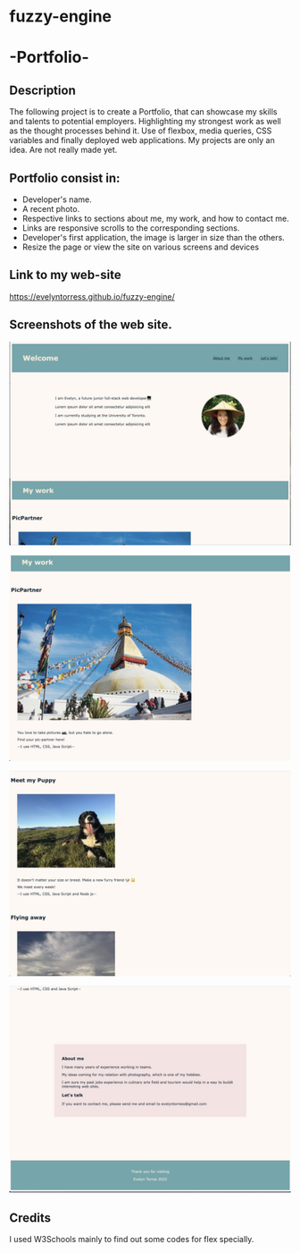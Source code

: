 # fuzzy-engine

# -Portfolio-
## Description

The following project is to create a Portfolio, that can showcase my skills and talents to potential employers.
Highlighting my strongest work as well as the thought processes behind it. 
Use of flexbox, media queries, CSS variables and finally deployed web applications.
My projects are only an idea. Are not really made yet.

## Portfolio consist in:
- Developer's name. 
- A recent photo. 
- Respective links to sections about me, my work, and how to contact me.
- Links are responsive scrolls to the corresponding sections.
- Developer's first application, the image is larger in size than the others.
- Resize the page or view the site on various screens and devices

## Link to my web-site

https://evelyntorress.github.io/fuzzy-engine/


## Screenshots of the web site.

![](assets/images/web-site1.jpeg)

![](assets/images/web-site2.jpeg)


![](assets/images/web-site3.jpeg)


![](assets/images/web-site4.jpeg)




## Credits
I used W3Schools mainly to find out some codes for flex specially.

